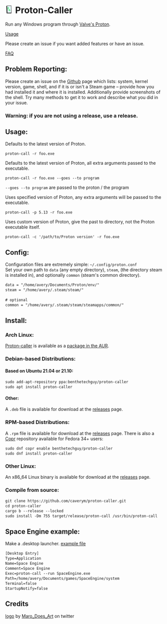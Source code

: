 # <img width="5%" src="logo.svg" alt="Proton Caller logo"> Proton-Caller
Run any Windows program through [Valve's Proton](https://github.com/ValveSoftware/Proton).

[Usage](https://github.com/caverym/Proton-Caller#usage)

Please create an issue if you want added features or have an issue.

[FAQ](https://github.com/caverym/Proton-Caller/wiki/FAQ)

## Problem Reporting:
Please create an issue on the [Github](https://github.com/caverym/Proton-Caller) page which lists: system, kernel version, game, shell, and if it is or isn't a Steam game – provide how you had installed it and where it is installed. Additionally provide screenshots of the shell. Try many methods to get it to work and describe what you did in your issue.

### Warning: if you are not using a release, use a release.

## Usage:

Defaults to the latest version of Proton.
```
proton-call -r foo.exe
```

Defaults to the latest version of Proton, all extra arguments passed to the executable.
```
proton-call -r foo.exe --goes --to program
```

`--goes --to program` are passed to the proton / the program

Uses specified version of Proton, any extra arguments will be passed to the executable.
```
proton-call -p 5.13 -r foo.exe
```

Uses custom version of Proton, give the past to directory, not the Proton executable itself.
```
proton-call -c '/path/to/Proton version' -r foo.exe
```

## Config:
Configuration files are extremely simple: `~/.config/proton.conf`  
Set your own path to `data` (any empty directory), `steam`, (the directory steam is installed in), and optionally `common` (steam's common directory).
```
data = "/home/avery/Documents/Proton/env/"
steam = "/home/avery/.steam/steam/"

# optional
common = "/home/avery/.steam/steam/steamapps/common/"
```

## Install:

### Arch Linux:
[Proton-caller](https://aur.archlinux.org/packages/proton-caller) is available as a [package in the AUR](https://aur.archlinux.org/packages/proton-caller).

### Debian-based Distributions:
#### Based on Ubuntu 21.04 or 21.10:
```
sudo add-apt-repository ppa:benthetechguy/proton-caller
sudo apt install proton-caller
```

#### Other:
A `.deb` file is available for download at the [releases](https://github.com/caverym/proton-caller/releases) page.

### RPM-based Distributions:
A `.rpm` file is available for download at the [releases](https://github.com/caverym/proton-caller/releases) page. There is also a [Copr](https://developer.fedoraproject.org/deployment/copr/about.html) repository available for Fedora 34+ users:
```
sudo dnf copr enable benthetechguy/proton-caller
sudo dnf install proton-caller
```

### Other Linux:
An x86_64 Linux binary is available for download at the [releases](https://github.com/caverym/proton-caller/releases) page.

### Compile from source:
```
git clone https://github.com/caverym/proton-caller.git
cd proton-caller
cargo b --release --locked
sudo install -Dm 755 target/release/proton-call /usr/bin/proton-call 
```

## Space Engine example:
   Make a .desktop launcher. [example file](Space%20Engine.desktop)
   
```
[Desktop Entry]
Type=Application
Name=Space Engine
Comment=Space Engine
Exec=proton-call --run SpaceEngine.exe
Path=/home/avery/Documents/games/SpaceEngine/system
Terminal=false
StartupNotify=false
```


## Credits

[logo](logo.svg) by [Maro_Does_Art](https://twitter.com/Maro_Does_Art) on twitter
